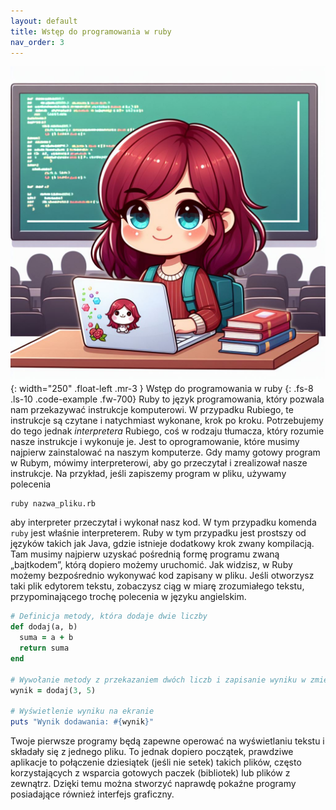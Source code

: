 ```yaml
---
layout: default
title: Wstęp do programowania w ruby
nav_order: 3
---
```

![](../images/intros/intro.jpg){: width="250" .float-left .mr-3 }
Wstęp do programowania w ruby
{: .fs-8 .ls-10 .code-example .fw-700}
Ruby to język programowania, który pozwala nam przekazywać instrukcje komputerowi. W przypadku Rubiego, te instrukcje są czytane i natychmiast wykonane, krok po kroku. Potrzebujemy  do tego jednak _interpretera_ Rubiego, coś w rodzaju tłumacza, który rozumie nasze instrukcje i wykonuje je. Jest to oprogramowanie, które musimy najpierw zainstalować na naszym komputerze. Gdy mamy gotowy program w Rubym, mówimy interpreterowi, aby go przeczytał i zrealizował nasze instrukcje. Na przykład, jeśli zapiszemy program w pliku, używamy polecenia
```shell
ruby nazwa_pliku.rb
```
aby interpreter przeczytał i wykonał nasz kod. W tym przypadku komenda `ruby` jest właśnie interpreterem.
Ruby w tym przypadku jest prostszy od języków takich jak Java, gdzie istnieje dodatkowy krok zwany kompilacją. Tam musimy najpierw uzyskać pośrednią formę programu zwaną „bajtkodem”, którą dopiero możemy uruchomić. Jak widzisz, w Ruby możemy bezpośrednio wykonywać kod zapisany w pliku. Jeśli otworzysz taki plik edytorem tekstu, zobaczysz ciąg w miarę zrozumiałego tekstu, przypominającego trochę polecenia w języku angielskim.
```ruby
# Definicja metody, która dodaje dwie liczby
def dodaj(a, b)
  suma = a + b
  return suma
end

# Wywołanie metody z przekazaniem dwóch liczb i zapisanie wyniku w zmiennej
wynik = dodaj(3, 5)

# Wyświetlenie wyniku na ekranie
puts "Wynik dodawania: #{wynik}"
```
Twoje pierwsze programy będą zapewne operować na wyświetlaniu tekstu i składały się z jednego pliku. To jednak dopiero początek, prawdziwe aplikacje to połączenie dziesiątek (jeśli nie setek) takich plików, często korzystających z wsparcia gotowych paczek (bibliotek) lub plików z zewnątrz. Dzięki temu można stworzyć naprawdę pokaźne programy posiadające również interfejs graficzny.